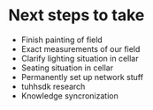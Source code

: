 # Next steps to take #

* Finish painting of field
* Exact measurements of our field
* Clarify lighting situation in cellar
* Seating situation in cellar
* Permanently set up network stuff
* tuhhsdk research
* Knowledge syncronization